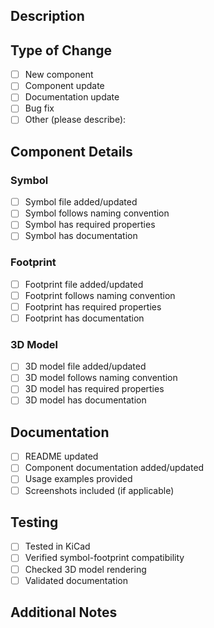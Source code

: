 ## Description
<!-- Describe your changes in detail -->

## Type of Change
<!-- Put an `x` in all the boxes that apply -->

- [ ] New component
- [ ] Component update
- [ ] Documentation update
- [ ] Bug fix
- [ ] Other (please describe):

## Component Details
<!-- For new or updated components -->

### Symbol
- [ ] Symbol file added/updated
- [ ] Symbol follows naming convention
- [ ] Symbol has required properties
- [ ] Symbol has documentation

### Footprint
- [ ] Footprint file added/updated
- [ ] Footprint follows naming convention
- [ ] Footprint has required properties
- [ ] Footprint has documentation

### 3D Model
- [ ] 3D model file added/updated
- [ ] 3D model follows naming convention
- [ ] 3D model has required properties
- [ ] 3D model has documentation

## Documentation
<!-- For documentation changes -->

- [ ] README updated
- [ ] Component documentation added/updated
- [ ] Usage examples provided
- [ ] Screenshots included (if applicable)

## Testing
<!-- Describe how you tested your changes -->

- [ ] Tested in KiCad
- [ ] Verified symbol-footprint compatibility
- [ ] Checked 3D model rendering
- [ ] Validated documentation

## Additional Notes
<!-- Add any other information about the PR here --> 